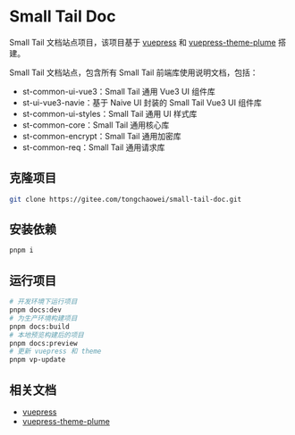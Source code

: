 # Small Tail Doc

Small Tail 文档站点项目，该项目基于 [vuepress](https://vuepress.vuejs.org/) 和 [vuepress-theme-plume](https://github.com/pengzhanbo/vuepress-theme-plume) 搭建。

Small Tail 文档站点，包含所有 Small Tail 前端库使用说明文档，包括：
- st-common-ui-vue3：Small Tail 通用 Vue3 UI 组件库
- st-ui-vue3-navie：基于 Naive UI 封装的 Small Tail Vue3 UI 组件库
- st-common-ui-styles：Small Tail 通用 UI 样式库
- st-common-core：Small Tail 通用核心库
- st-common-encrypt：Small Tail 通用加密库
- st-common-req：Small Tail 通用请求库

## 克隆项目

```bash
git clone https://gitee.com/tongchaowei/small-tail-doc.git
```

## 安装依赖

```bash
pnpm i
```

## 运行项目

```sh
# 开发环境下运行项目
pnpm docs:dev
# 为生产环境构建项目
pnpm docs:build
# 本地预览构建后的项目
pnpm docs:preview
# 更新 vuepress 和 theme
pnpm vp-update
```

## 相关文档

- [vuepress](https://vuepress.vuejs.org/)
- [vuepress-theme-plume](https://theme-plume.vuejs.press/)
